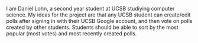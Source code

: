 I am Daniel Lohn, a second year student at UCSB studiying computer science.
My ideas for the project are that any UCSB student can create/edit polls after signing in with their UCSB Google account, and then vote on polls created by other students. Students should be able to sort by the most popular (most votes) and most recently created polls.
